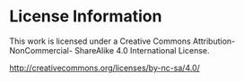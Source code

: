 # License Information

This work is licensed under a Creative 
Commons Attribution-NonCommercial-
ShareAlike 4.0 International License.

http://creativecommons.org/licenses/by-nc-sa/4.0/
